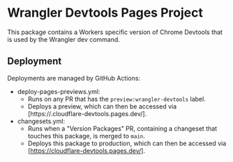 # Wrangler Devtools Pages Project

This package contains a Workers specific version of Chrome Devtools that is used by the Wrangler dev command.

## Deployment

Deployments are managed by GitHub Actions:

- deploy-pages-previews.yml:
  - Runs on any PR that has the `preview:wrangler-devtools` label.
  - Deploys a preview, which can then be accessed via [https://<SHA>.cloudflare-devtools.pages.dev/].
- changesets.yml:
  - Runs when a "Version Packages" PR, containing a changeset that touches this package, is merged to `main`.
  - Deploys this package to production, which can then be accessed via [https://cloudflare-devtools.pages.dev/].
